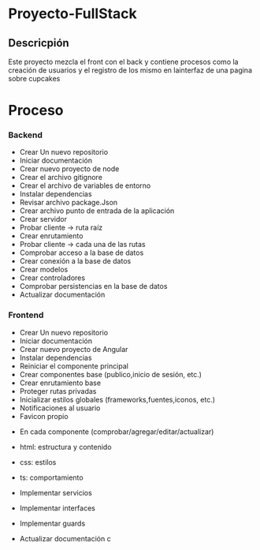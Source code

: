 # Proyecto-FullStack

## Descricpión

Este proyecto mezcla el front con el back y contiene procesos como la creación de usuarios y el registro de los mismo en lainterfaz de una pagina sobre cupcakes

# Proceso

### Backend

- Crear Un nuevo repositorio
- Iniciar documentación
- Crear nuevo proyecto de node
- Crear el archivo gitignore
- Crear el archivo de variables de entorno
- Instalar dependencias
- Revisar archivo package.Json
- Crear archivo punto de entrada de la aplicación
- Crear servidor
- Probar cliente -> ruta raíz
- Crear enrutamiento
- Probar cliente -> cada una de las rutas
- Comprobar acceso a la base de datos
- Crear conexión a la base de datos
- Crear modelos
- Crear controladores
- Comprobar persistencias en la base de datos
- Actualizar documentación

### Frontend

- Crear Un nuevo repositorio
- Iniciar documentación
- Crear nuevo proyecto de Angular
- Instalar dependencias
- Reiniciar el componente principal
- Crear componentes base (publico,inicio de sesión, etc.)
- Crear enrutamiento base
- Proteger rutas privadas
- Inicializar estilos globales (frameworks,fuentes,iconos, etc.)
- Notificaciones al usuario
- Favicon propio

* En cada componente (comprobar/agregar/editar/actualizar)

- html: estructura y contenido
- css: estilos
- ts: comportamiento

- Implementar servicios
- Implementar interfaces
- Implementar guards
- Actualizar documentación
c